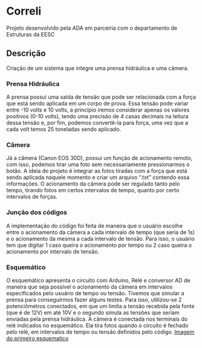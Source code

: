 # Correli
Projeto desenvolvido pela ADA em parceiria com o departamento de Estruturas da EESC

## Descrição
Criação de um sistema que integre uma prensa hidráulica e uma câmera. 

### Prensa Hidráulica
A prensa possui uma saída de tensão que pode ser relacionada com a força que está sendo aplicada em um corpo de prova. Essa tensão pode variar entre -10 volts e 10 volts, a princípio iremos considerar apenas os valores positivos (0-10 volts), tendo uma precisão de 4 casas decimais na leitura dessa tensão e, por fim, podemos convertê-la para força, uma vez que a cada volt temos 25 toneladas sendo aplicado. 

### Câmera
Já a câmera (Canon EOS 30D), possui um função de acionamento remoto, com isso, podemos tirar uma foto sem necessariamente pressionarmos o botão. A ideia do projeto é integrar as fotos tiradas com a força que está sendo aplicada naquele momento e criar um arquivo “.txt”  contendo essa informações. O acionamento da câmera pode ser regulado tanto pelo tempo, tirando fotos em certos intervalos de tempo, quanto por certo intervalos de forças.

### Junção dos códigos
A implementação do código foi feita de maneira que o usuário escolhe entre o acionamento da câmera a cada intervalo de tempo (que seria de 1s) e o acionamento da mesma a cada intervalo de tensão. Para isso, o usuário tem que digitar 1 caso queira o acionamento por tempo ou 2 caso queira o acionamento por intervalo de tensão.

### Esquemático
O esquemático apresenta o circuito com Arduino, Relé e conversor AD de maneira que seja possível o acionamento da câmera em intervalos especificados pelo usuário de tempo ou tensão.
Tivemos que simular a prensa para conseguirmos fazer alguns testes. Para isso, utilizou-se 2 potenciômetros conectados, em que um limita a tensão recebida pela fonte (que é de 12V) em até 10V e o segundo simula as tensões que seriam enviadas pela prensa hidráulica.
A câmera é conectada nos terminais do relé indicados no esquemático. Ela tira fotos quando o circuito é fechado pelo relé, em intervalos de tempo ou tensão definidos pelo código.
[Imagem do primeiro esquematico](https://user-images.githubusercontent.com/40308772/58904498-08340780-86de-11e9-8d0f-73c93ed03429.png)